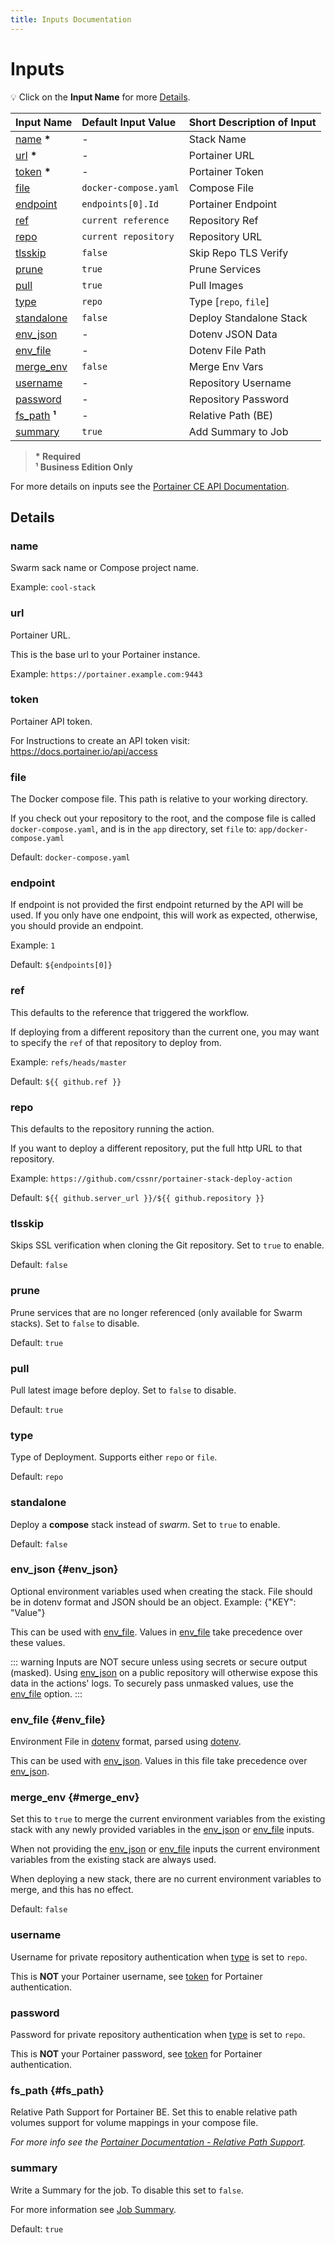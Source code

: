 ```yaml
---
title: Inputs Documentation
---
```


# Inputs

💡 Click on the **Input Name** for more [Details](#details).

| Input&nbsp;Name           | Default&nbsp;Input&nbsp;Value | Short&nbsp;Description&nbsp;of&nbsp;Input |
| :------------------------ | :---------------------------- | :---------------------------------------- |
| [name](#name) **\***      | -                             | Stack Name                                |
| [url](#url) **\***        | -                             | Portainer URL                             |
| [token](#token) **\***    | -                             | Portainer Token                           |
| [file](#file)             | `docker-compose.yaml`         | Compose File                              |
| [endpoint](#endpoint)     | `endpoints[0].Id`             | Portainer Endpoint                        |
| [ref](#ref)               | `current reference`           | Repository Ref                            |
| [repo](#repo)             | `current repository`          | Repository URL                            |
| [tlsskip](#tlsskip)       | `false`                       | Skip Repo TLS Verify                      |
| [prune](#prune)           | `true`                        | Prune Services                            |
| [pull](#pull)             | `true`                        | Pull Images                               |
| [type](#type)             | `repo`                        | Type [`repo`, `file`]                     |
| [standalone](#standalone) | `false`                       | Deploy Standalone Stack                   |
| [env_json](#env_json)     | -                             | Dotenv JSON Data                          |
| [env_file](#env_file)     | -                             | Dotenv File Path                          |
| [merge_env](#merge_env)   | `false`                       | Merge Env Vars                            |
| [username](#username)     | -                             | Repository Username                       |
| [password](#password)     | -                             | Repository Password                       |
| [fs_path](#fs_path) **¹** | -                             | Relative Path (BE)                        |
| [summary](#summary)       | `true`                        | Add Summary to Job                        |

> **\* Required**  
> **¹ Business Edition Only**

For more details on inputs see the [Portainer CE API Documentation](https://app.swaggerhub.com/apis/portainer/portainer-ce/).

## Details

### name <Badge type="warning" text="Requierd" />

Swarm sack name or Compose project name.

Example: `cool-stack`

### url <Badge type="warning" text="Requierd" />

Portainer URL.

This is the base url to your Portainer instance.

Example: `https://portainer.example.com:9443`

### token <Badge type="warning" text="Requierd" />

Portainer API token.

For Instructions to create an API token visit: https://docs.portainer.io/api/access

### file

The Docker compose file. This path is relative to your working directory.

If you check out your repository to the root, and the compose file is called `docker-compose.yaml`, and is in the `app` directory, set `file` to: `app/docker-compose.yaml`

Default: `docker-compose.yaml`

### endpoint

If endpoint is not provided the first endpoint returned by the API will be used.
If you only have one endpoint, this will work as expected, otherwise, you should provide an endpoint.

Example: `1`

Default: `${endpoints[0]}`

### ref

This defaults to the reference that triggered the workflow.

If deploying from a different repository than the current one, you may want to specify the `ref` of that repository to deploy from.

Example: `refs/heads/master`

Default: <span v-pre>`${{ github.ref }}`</span>

### repo

This defaults to the repository running the action.

If you want to deploy a different repository, put the full http URL to that repository.

Example: `https://github.com/cssnr/portainer-stack-deploy-action`

Default: <span v-pre>`${{ github.server_url }}/${{ github.repository }}`</span>

### tlsskip

Skips SSL verification when cloning the Git repository.
Set to `true` to enable.

Default: `false`

### prune

Prune services that are no longer referenced (only available for Swarm stacks).
Set to `false` to disable.

Default: `true`

### pull

Pull latest image before deploy. Set to `false` to disable.

Default: `true`

### type

Type of Deployment. Supports either `repo` or `file`.

Default: `repo`

### standalone

Deploy a **compose** stack instead of _swarm_.
Set to `true` to enable.

Default: `false`

### env_json {#env_json}

Optional environment variables used when creating the stack.
File should be in dotenv format and JSON should be an object. Example: {"KEY": "Value"}

This can be used with [env_file](#env_file). Values in [env_file](#env_file) take precedence over these values.

::: warning
Inputs are NOT secure unless using secrets or secure output (masked).
Using [env_json](#env_json) on a public repository will otherwise expose this data in the actions' logs.
To securely pass unmasked values, use the [env_file](#env_file) option.
:::

### env_file {#env_file}

Environment File in [dotenv](https://www.dotenv.org/docs/security/env) format, parsed using [dotenv](https://www.npmjs.com/package/dotenv).

This can be used with [env_json](#env_json). Values in this file take precedence over [env_json](#env_json).

### merge_env {#merge_env}

Set this to `true` to merge the current environment variables from the existing stack
with any newly provided variables in the [env_json](#env_json) or [env_file](#env_file) inputs.

When not providing the [env_json](#env_json) or [env_file](#env_file) inputs the
current environment variables from the existing stack are always used.

When deploying a new stack, there are no current environment variables to merge, and this has no effect.

Default: `false`

### username

Username for private repository authentication when [type](#type) is set to `repo`.

This is **NOT** your Portainer username, see [token](#token) for Portainer authentication.

### password

Password for private repository authentication when [type](#type) is set to `repo`.

This is **NOT** your Portainer password, see [token](#token) for Portainer authentication.

### fs_path <Badge type="tip" text="Business Edition Only" /> {#fs_path}

Relative Path Support for Portainer BE.
Set this to enable relative path volumes support for volume mappings in your compose file.

_For more info see the [Portainer Documentation - Relative Path Support](https://docs.portainer.io/advanced/relative-paths)._

### summary

Write a Summary for the job. To disable this set to `false`.

For more information see [Job Summary](../guides/features.md#job-summary).

Default: `true`
